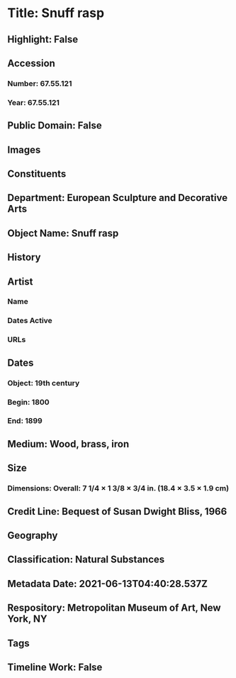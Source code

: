 # Title: Snuff rasp
## Highlight: False
## Accession
### Number: 67.55.121
### Year: 67.55.121
## Public Domain: False
## Images
## Constituents
## Department: European Sculpture and Decorative Arts
## Object Name: Snuff rasp
## History
## Artist
### Name
### Dates Active
### URLs
## Dates
### Object: 19th century
### Begin: 1800
### End: 1899
## Medium: Wood, brass, iron
## Size
### Dimensions: Overall: 7 1/4 × 1 3/8 × 3/4 in. (18.4 × 3.5 × 1.9 cm)
## Credit Line: Bequest of Susan Dwight Bliss, 1966
## Geography
## Classification: Natural Substances
## Metadata Date: 2021-06-13T04:40:28.537Z
## Respository: Metropolitan Museum of Art, New York, NY
## Tags
## Timeline Work: False
